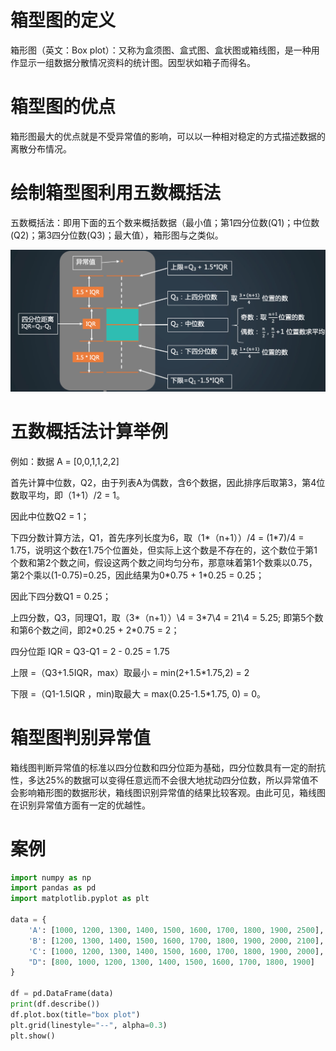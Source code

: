# 箱型图的定义
箱形图（英文：Box plot）：又称为盒须图、盒式图、盒状图或箱线图，是一种用作显示一组数据分散情况资料的统计图。因型状如箱子而得名。

# 箱型图的优点
箱形图最大的优点就是不受异常值的影响，可以以一种相对稳定的方式描述数据的离散分布情况。

# 绘制箱型图利用五数概括法
五数概括法：即用下面的五个数来概括数据（最小值；第1四分位数(Q1)；中位数(Q2)；第3四分位数(Q3)；最大值），箱形图与之类似。

![Alt text](pics/img_1.png)

# 五数概括法计算举例
例如：数据 A = [0,0,1,1,2,2]

首先计算中位数，Q2，由于列表A为偶数，含6个数据，因此排序后取第3，第4位数取平均，即（1+1）/2 = 1。

因此中位数Q2 = 1；

下四分数计算方法，Q1，首先序列长度为6，取（1*（n+1））/4 = (1*7)/4 = 1.75，说明这个数在1.75个位置处，但实际上这个数是不存在的，这个数位于第1个数和第2个数之间，假设这两个数之间均匀分布，那意味着第1个数乘以0.75，第2个乘以(1-0.75)=0.25，因此结果为0\*0.75 + 1\*0.25 = 0.25；

因此下四分数Q1 = 0.25；

上四分数，Q3，同理Q1，取（3\*（n+1））\4 = 3*7\4 = 21\4 = 5.25; 即第5个数和第6个数之间，即2\*0.25 + 2\*0.75 = 2；

四分位距 IQR = Q3-Q1 = 2 - 0.25 = 1.75

上限 =（Q3+1.5IQR，max）取最小 = min(2+1.5*1.75,2) = 2

下限 =（Q1-1.5IQR ，min)取最大 = max(0.25-1.5*1.75, 0) = 0。


# 箱型图判别异常值

箱线图判断异常值的标准以四分位数和四分位距为基础，四分位数具有一定的耐抗性，多达25%的数据可以变得任意远而不会很大地扰动四分位数，所以异常值不会影响箱形图的数据形状，箱线图识别异常值的结果比较客观。由此可见，箱线图在识别异常值方面有一定的优越性。

# 案例

```python
import numpy as np
import pandas as pd
import matplotlib.pyplot as plt
 
data = {
    'A': [1000, 1200, 1300, 1400, 1500, 1600, 1700, 1800, 1900, 2500],
    'B': [1200, 1300, 1400, 1500, 1600, 1700, 1800, 1900, 2000, 2100],
    'C': [1000, 1200, 1300, 1400, 1500, 1600, 1700, 1800, 1900, 2000],
    "D": [800, 1000, 1200, 1300, 1400, 1500, 1600, 1700, 1800, 1900]
}
 
df = pd.DataFrame(data)
print(df.describe())
df.plot.box(title="box plot")
plt.grid(linestyle="--", alpha=0.3)
plt.show()
```